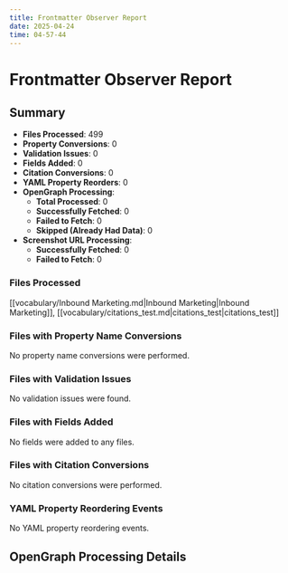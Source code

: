 ```yaml
---
title: Frontmatter Observer Report
date: 2025-04-24
time: 04-57-44
---
```


# Frontmatter Observer Report

## Summary

- **Files Processed**: 499
- **Property Conversions**: 0
- **Validation Issues**: 0
- **Fields Added**: 0
- **Citation Conversions**: 0
- **YAML Property Reorders**: 0
- **OpenGraph Processing**:
  - **Total Processed**: 0
  - **Successfully Fetched**: 0
  - **Failed to Fetch**: 0
  - **Skipped (Already Had Data)**: 0
- **Screenshot URL Processing**:
  - **Successfully Fetched**: 0
  - **Failed to Fetch**: 0

### Files Processed
[[vocabulary/Inbound Marketing.md|Inbound Marketing|Inbound Marketing]], [[vocabulary/citations_test.md|citations_test|citations_test]]

### Files with Property Name Conversions
No property name conversions were performed.

### Files with Validation Issues
No validation issues were found.

### Files with Fields Added
No fields were added to any files.

### Files with Citation Conversions
No citation conversions were performed.

### YAML Property Reordering Events
No YAML property reordering events.

## OpenGraph Processing Details

